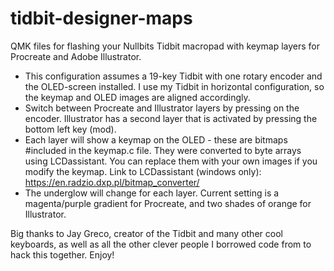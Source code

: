 # tidbit-designer-maps
QMK files for flashing your Nullbits Tidbit macropad with keymap layers for Procreate and Adobe Illustrator.

* This configuration assumes a 19-key Tidbit with one rotary encoder and the OLED-screen installed. I use my Tidbit in horizontal configuration, so the keymap and OLED images are aligned accordingly.
* Switch between Procreate and Illustrator layers by pressing on the encoder. Illustrator has a second layer that is activated by pressing the bottom left key (mod).
* Each layer will show a keymap on the OLED - these are bitmaps #included in the keymap.c file. They were converted to byte arrays using LCDassistant. You can replace them with your own images if you modify the keymap. Link to LCDassistant (windows only): https://en.radzio.dxp.pl/bitmap_converter/
* The underglow will change for each layer. Current setting is a magenta/purple gradient for Procreate, and two shades of orange for Illustrator.

Big thanks to Jay Greco, creator of the Tidbit and many other cool keyboards, as well as all the other clever people I borrowed code from to hack this together. Enjoy!
